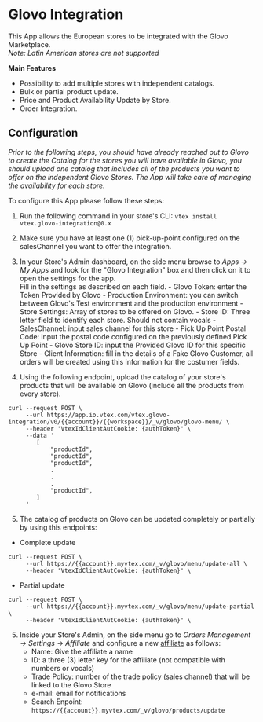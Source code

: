 # Glovo Integration

This App allows the European stores to be integrated with the Glovo Marketplace.\
_Note: Latin American stores are not supported_

**Main Features**

- Possibility to add multiple stores with independent catalogs.
- Bulk or partial product update.
- Price and Product Availability Update by Store.
- Order Integration.

## Configuration

_Prior to the following steps, you should have already reached out to Glovo to create the Catalog for the stores you will have available in Glovo, you should upload one catalog that includes all of the products you want to offer on the independent Glovo Stores. The App will take care of managing the availability for each store._

To configure this App please follow these steps:

1.  Run the following command in your store's CLI: `vtex install vtex.glovo-integration@0.x`
2.  Make sure you have at least one (1) pick-up-point configured on the salesChannel you want to offer the integration.
3.  In your Store's Admin dashboard, on the side menu browse to _Apps -> My Apps_ and look for the "Glovo Integration" box and then click on it to open the settings for the app.\
    Fill in the settings as described on each field. - Glovo Token: enter the Token Provided by Glovo - Production Environment: you can switch between Glovo's Test environment and the production environment - Store Settings: Array of stores to be offered on Glovo. - Store ID: Three letter field to identify each store. Should not contain vocals - SalesChannel: input sales channel for this store - Pick Up Point Postal Code: input the postal code configured on the previously defined Pick Up Point - Glovo Store ID: input the Provided Glovo ID for this specific Store - Client Information: fill in the details of a Fake Glovo Customer, all orders will be created using this information for the costumer fields.

4.  Using the following endpoint, upload the catalog of your store's products that will be available on Glovo (include all the products from every store).

```
curl --request POST \
     --url https://app.io.vtex.com/vtex.glovo-integration/v0/{{account}}/{{workspace}}/_v/glovo/glovo-menu/ \
     --header 'VtexIdClientAutCookie: {authToken}' \
     --data '
        [
            "productId",
            "productId",
            "productId",
            .
            .
            .
            "productId",
        ]
     '
```

5. The catalog of products on Glovo can be updated completely or partially by using this endpoints:

- Complete update

```
curl --request POST \
     --url https://{{account}}.myvtex.com/_v/glovo/menu/update-all \
     --header 'VtexIdClientAutCookie: {authToken}' \
```

- Partial update

```
curl --request POST \
     --url https://{{account}}.myvtex.com/_v/glovo/menu/update-partial \
     --header 'VtexIdClientAutCookie: {authToken}' \
```

5. Inside your Store's Admin, on the side menu go to _Orders Management -> Settings -> Affiliate_ and configure a new [affiliate](https://help.vtex.com/en/tutorial/integration-guide-consuming-catalog-information-for-use-in-an-external-service) as follows:
   - Name: Give the affiliate a name
   - ID: a three (3) letter key for the affiliate (not compatible with numbers or vocals)
   - Trade Policy: number of the trade policy (sales channel) that will be linked to the Glovo Store
   - e-mail: email for notifications
   - Search Enpoint: `https://{{account}}.myvtex.com/_v/glovo/products/update`
